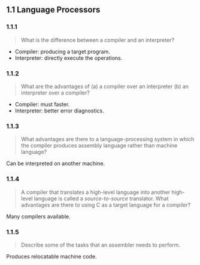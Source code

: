 ## 1.1 Language Processors

### 1.1.1

> What is the difference between a compiler and an interpreter?

* Compiler: producing a target program.
* Interpreter: directly execute the operations.

### 1.1.2

> What are the advantages of (a) a compiler over an interpreter (b) an interpreter over a compiler?

* Compiler: must faster.
* Interpreter: better error diagnostics.

### 1.1.3

> What advantages are there to a language-processing system in which the compiler produces assembly language rather than machine language?

Can be interpreted on another machine.

### 1.1.4

> A compiler that translates a high-level language into another high-level language is called a _source-to-source_ translator. What advantages are there to using C as a target language for a compiler?

Many compilers available.

### 1.1.5

> Describe some of the tasks that an assembler needs to perform.

Produces relocatable machine code.
